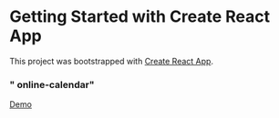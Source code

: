 # Getting Started with Create React App

This project was bootstrapped with [Create React App](https://github.com/facebook/create-react-app).

### " online-calendar"
<p><a href="https://sweet-faloodeh-6310c8.netlify.app/">Demo</a></p>
